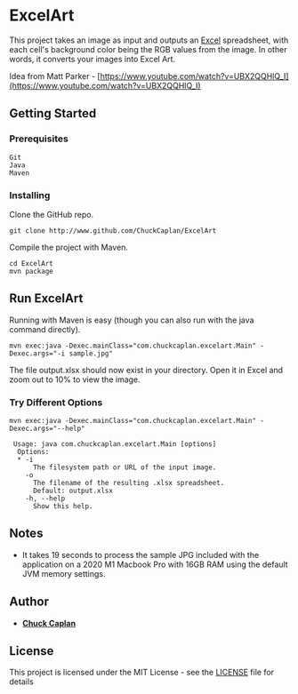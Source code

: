 # ExcelArt

This project takes an image as input and outputs an [Excel](https://en.wikipedia.org/wiki/Microsoft_Excel "Excel") spreadsheet, with each cell&apos;s background color being the RGB values from the image. In other words, it converts your images into Excel Art.

Idea from Matt Parker - [https://www.youtube.com/watch?v=UBX2QQHlQ_I](https://www.youtube.com/watch?v=UBX2QQHlQ_I)

## Getting Started

### Prerequisites

```
Git
Java
Maven
```

### Installing

Clone the GitHub repo.

``
git clone http://www.github.com/ChuckCaplan/ExcelArt
``

Compile the project with Maven.

```
cd ExcelArt
mvn package
```

## Run ExcelArt
Running with Maven is easy (though you can also run with the java command directly).

``
mvn exec:java -Dexec.mainClass="com.chuckcaplan.excelart.Main" -Dexec.args="-i sample.jpg"
``

The file output.xlsx should now exist in your directory. Open it in Excel and zoom out to 10% to view the image.

### Try Different Options
``
mvn exec:java -Dexec.mainClass="com.chuckcaplan.excelart.Main" -Dexec.args="--help"
``
```
 Usage: java com.chuckcaplan.excelart.Main [options]
  Options:
  * -i
      The filesystem path or URL of the input image.
    -o
      The filename of the resulting .xlsx spreadsheet.
      Default: output.xlsx
    -h, --help
      Show this help.
```

## Notes

- It takes 19 seconds to process the sample JPG included with the application on a 2020 M1 Macbook Pro with 16GB RAM using the default JVM memory settings.

## Author

* **[Chuck Caplan](https://www.linkedin.com/in/charlescaplan/)**

## License

This project is licensed under the MIT License - see the [LICENSE](LICENSE) file for details
